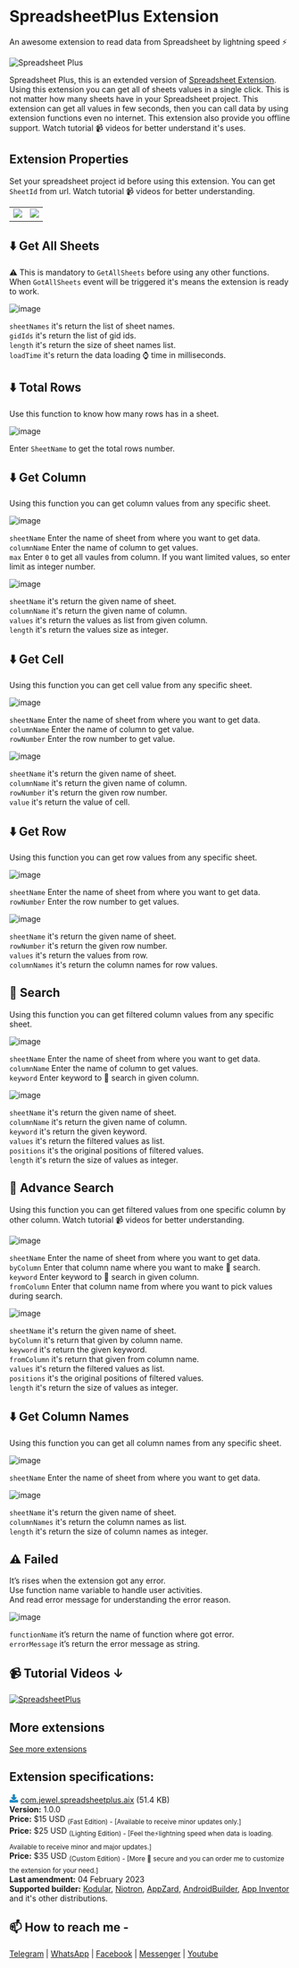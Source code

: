 # SpreadsheetPlus Extension
An awesome extension to read data from Spreadsheet by lightning speed ⚡

![Spreadsheet Plus](https://user-images.githubusercontent.com/75406851/216776569-d045850f-64f4-4aa2-9534-8ecebe614059.jpg)

Spreadsheet Plus, this is an extended version of <a href="https://github.com/jewelshkjony/SpreadSheets">Spreadsheet Extension</a>. Using this extension you can get all of sheets values in a single click. This is not matter how many sheets have in your Spreadsheet project. This extension can get all values in few seconds, then you can call data by using extension functions even no internet. This extension also provide you offline support. Watch tutorial 📹 videos for better understand it's uses.

## Extension Properties
Set your spreadsheet project id before using this extension. You can get `SheetId` from url. Watch tutorial 📹 videos for better understanding.

<table>
  <tr>
    <td><img src="https://user-images.githubusercontent.com/75406851/216776950-b80809d1-2513-4860-8bc7-9753fe42e23d.png"/></td>
    <td><img src="https://user-images.githubusercontent.com/75406851/216776967-7f04ec20-ae48-454c-945f-ce0ffb5e311c.png"/></td>
  </tr>
</table>

## ⬇️ Get All Sheets
⚠ This is mandatory to `GetAllSheets` before using any other functions.\
When `GotAllSheets` event will be triggered it's means the extension is ready to work.

![image](https://user-images.githubusercontent.com/75406851/216777432-3136b9ce-5393-4bfa-9df0-a61b1c82f343.png)

`sheetNames` it's return the list of sheet names.\
`gidIds` it's return the list of gid ids.\
`length` it's return the size of sheet names list.\
`loadTime` it's return the data loading ⌚ time in milliseconds.

## ⬇️ Total Rows
Use this function to know how many rows has in a sheet.

![image](https://user-images.githubusercontent.com/75406851/216777727-e7f19e6d-df52-4e59-9a4e-be0384b54a06.png)

Enter `SheetName` to get the total rows number.

## ⬇️ Get Column
Using this function you can get column values from any specific sheet.

![image](https://user-images.githubusercontent.com/75406851/216778177-f6533abd-0316-49af-9138-03860f4f4eab.png)

`sheetName` Enter the name of sheet from where you want to get data.\
`columnName`  Enter the name of column to get values.\
`max` Enter `0` to get all vaules from column. If you want limited values, so enter limit as integer number.

![image](https://user-images.githubusercontent.com/75406851/216778386-d357cb4c-f51b-486b-876e-dca3c08026e2.png)

`sheetName` it's return the given name of sheet.\
`columnName` it's return the given name of column.\
`values` it's return the values as list from given column.\
`length` it's return the values size as integer.

## ⬇️ Get Cell
Using this function you can get cell value from any specific sheet.

![image](https://user-images.githubusercontent.com/75406851/216778616-2944b435-1680-458d-993c-3eee9806e989.png)

`sheetName` Enter the name of sheet from where you want to get data.\
`columnName`  Enter the name of column to get value.\
`rowNumber` Enter the row number to get value.

![image](https://user-images.githubusercontent.com/75406851/216778686-29e46966-15ad-4169-a172-012917605c43.png)

`sheetName` it's return the given name of sheet.\
`columnName` it's return the given name of column.\
`rowNumber` it's return the given row number.\
`value` it's return the value of cell.

## ⬇️ Get Row
Using this function you can get row values from any specific sheet.

![image](https://user-images.githubusercontent.com/75406851/216778769-b8ea2d2d-8e4f-4216-9a61-f716f4e8c99e.png)

`sheetName` Enter the name of sheet from where you want to get data.\
`rowNumber` Enter the row number to get values.

![image](https://user-images.githubusercontent.com/75406851/216778824-ca84589a-2260-4376-842d-620f30ef77b4.png)

`sheetName` it's return the given name of sheet.\
`rowNumber` it's return the given row number.\
`values` it's return the values from row.\
`columnNames` it's return the column names for row values.

## 🔎 Search
Using this function you can get filtered column values from any specific sheet.

![image](https://user-images.githubusercontent.com/75406851/216778947-b79939a7-e5ce-4680-aa09-0ff13331adce.png)

`sheetName` Enter the name of sheet from where you want to get data.\
`columnName`  Enter the name of column to get values.\
`keyword` Enter keyword to 🔎 search in given column.

![image](https://user-images.githubusercontent.com/75406851/216779059-1a11c20a-1fe1-4c05-ba73-194541d0ce1a.png)

`sheetName` it's return the given name of sheet.\
`columnName` it's return the given name of column.\
`keyword` it's return the given keyword.\
`values` it's return the filtered values as list.\
`positions` it's the original positions of filtered values.\
`length` it's return the size of values as integer.

## 🔎 Advance Search
Using this function you can get filtered values from one specific column by other column. Watch tutorial 📹 videos for better understanding.

![image](https://user-images.githubusercontent.com/75406851/216779233-8932a635-cc27-4986-a839-01b76d0ddfd4.png)

`sheetName` Enter the name of sheet from where you want to get data.\
`byColumn` Enter that column name where you want to make 🔎 search.\
`keyword` Enter keyword to 🔎 search in given column.\
`fromColumn` Enter that column name from where you want to pick values during search.

![image](https://user-images.githubusercontent.com/75406851/216779431-e19269c2-91f8-42d9-bbe5-d01acfbc5d46.png)

`sheetName` it's return the given name of sheet.\
`byColumn` it's return that given by column name.\
`keyword` it's return the given keyword.\
`fromColumn` it's return that given from column name.\
`values` it's return the filtered values as list.\
`positions` it's the original positions of filtered values.\
`length` it's return the size of values as integer.

## ⬇️ Get Column Names
Using this function you can get all column names from any specific sheet.

![image](https://user-images.githubusercontent.com/75406851/216779573-fe850f4b-e08e-4227-986f-5cdf9e1654ee.png)

`sheetName` Enter the name of sheet from where you want to get data.

![image](https://user-images.githubusercontent.com/75406851/216779622-59e1d3c1-dbab-438f-b1ca-bdc3650b6805.png)

`sheetName` it's return the given name of sheet.\
`columnNames` it's return the column names as list.\
`length` it's return the size of column names as integer.

## ⚠️ Failed

It’s rises when the extension got any error.\
Use function name variable to handle user activities.\
And read error message for understanding the error reason.

![image](https://user-images.githubusercontent.com/75406851/216978425-786f5732-1594-4f92-bdf9-c9f1c290aa90.png)

`functionName` it’s return the name of function where got error.\
`errorMessage` it’s return the error message as string.

## 📹 Tutorial Videos ↓

[![SpreadsheetPlus](http://img.youtube.com/vi/46Fe2-Z6TzM/0.jpg)](http://www.youtube.com/watch?v=46Fe2-Z6TzM)

## More extensions

<a href="https://github.com/jewelshkjony?tab=repositories">See more extensions</a>

## Extension specifications:
<img src="https://github.com/jewelshkjony/SpreadSheets/raw/main/images/download.png"/> <a href="https://t.me/jewelshkjony">com.jewel.spreadsheetplus.aix</a> (51.4 KB) \
<b>Version:</b> 1.0.0\
<b>Price:</b> $15 USD <sub>(Fast Edition) - [Available to receive minor updates only.]</sub> \
<b>Price:</b> $25 USD <sub>(Lighting Edition) - [Feel the⚡lightning speed when data is loading. Available to receive minor and major updates.]</sub> \
<b>Price:</b> $35 USD <sub>(Custom Edition) - [More 🔐 secure and you can order me to customize the extension for your need.]</sub> \
<b>Last amendment:</b> 04 February 2023\
<b>Supported builder:</b> <a href="https://www.kodular.io/">Kodular</a>, <a href="https://niotron.com/">Niotron</a>, <a href="https://appzard.com/">AppZard</a>, <a href="https://androidbuilder.in/">AndroidBuilder</a>, <a href="http://ai2.appinventor.mit.edu/">App Inventor</a> and it's other distributions.

## 📫 How to reach me -

<a href="https://t.me/jewelshkjony">Telegram</a> | <a href="https://wa.me/8801775668913">WhatsApp</a> | <a href="https://fb.com/jewelshkjony">Facebook</a> | <a href="https://m.me/jewelshkjony">Messenger</a> | <a href="https://m.youtube.com/c/JewelShikderJony">Youtube</a>

